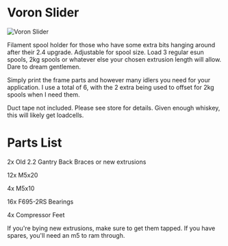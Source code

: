 # Voron Slider

![Voron Slider](https://i.imgur.com/tLPc9hS.png)


Filament spool holder for those who have some extra bits hanging around after their 2.4 upgrade. Adjustable for spool size. Load 3 regular esun spools, 2kg spools or whatever else your chosen extrusion length will allow. Dare to dream gentlemen.

Simply print the frame parts and however many idlers you need for your application. I use a total of 6, with the 2 extra being used to offset for 2kg spools when I need them.

Duct tape not included. Please see store for details. Given enough whiskey, this will likely get loadcells.



# Parts List

2x Old 2.2 Gantry Back Braces or new extrusions

12x M5x20

4x M5x10

16x F695-2RS Bearings

4x Compressor Feet


If you're bying new extrusions, make sure to get them tapped. If you have spares, you'll need an m5 to ram through.
